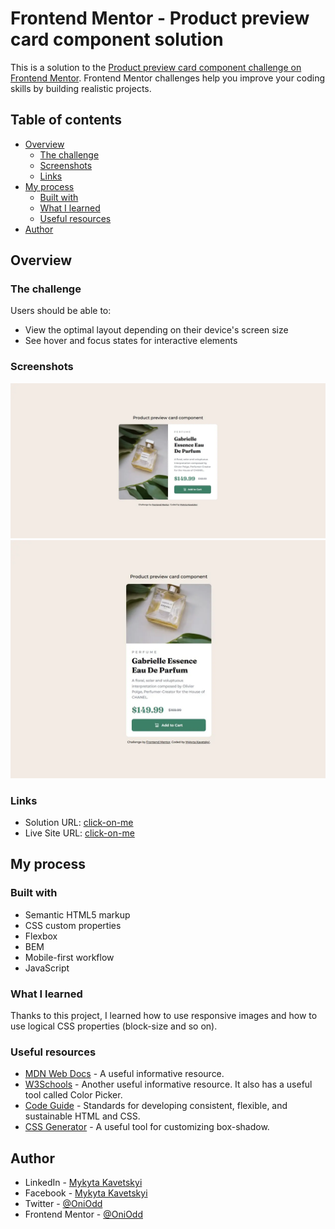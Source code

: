 # Frontend Mentor - Product preview card component solution

This is a solution to the [Product preview card component challenge on Frontend Mentor](https://www.frontendmentor.io/challenges/product-preview-card-component-GO7UmttRfa). Frontend Mentor challenges help you improve your coding skills by building realistic projects.

## Table of contents

- [Overview](#overview)
  - [The challenge](#the-challenge)
  - [Screenshots](#screenshots)
  - [Links](#links)
- [My process](#my-process)
  - [Built with](#built-with)
  - [What I learned](#what-i-learned)
  - [Useful resources](#useful-resources)
- [Author](#author)

## Overview

### The challenge

Users should be able to:

- View the optimal layout depending on their device's screen size
- See hover and focus states for interactive elements

### Screenshots

![Desktop](./images/desktop-preview.webp)
![Mobile](./images/mobile-preview.webp)

### Links

- Solution URL: [click-on-me](https://github.com/OniOdd/product-preview-card-component)
- Live Site URL: [click-on-me](https://oniodd.github.io/product-preview-card-component/)

## My process

### Built with

- Semantic HTML5 markup
- CSS custom properties
- Flexbox
- BEM
- Mobile-first workflow
- JavaScript

### What I learned

Thanks to this project, I learned how to use responsive images and how to use logical CSS properties (block-size and so on).

### Useful resources

- [MDN Web Docs](https://developer.mozilla.org/) - A useful informative resource.
- [W3Schools](https://www.w3schools.com/) - Another useful informative resource. It also has a useful tool called Color Picker.
- [Code Guide](https://developer.mozilla.org/) - Standards for developing consistent, flexible, and sustainable HTML and CSS.
- [CSS Generator](https://cssgenerator.org/box-shadow-css-generator.html) - A useful tool for customizing box-shadow.

## Author

- LinkedIn - [Mykyta Kavetskyi](https://www.linkedin.com/in/mykyta-kavetskyi/)
- Facebook - [Mykyta Kavetskyi](https://www.facebook.com/profile.php?id=100094490807763)
- Twitter - [@OniOdd](https://twitter.com/OniOdd)
- Frontend Mentor - [@OniOdd](https://www.frontendmentor.io/profile/OniOdd)
